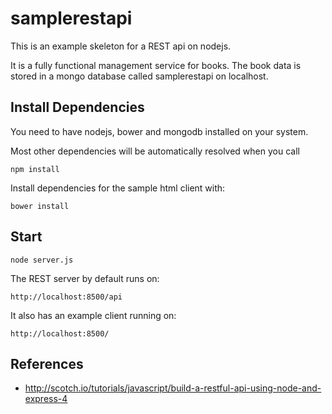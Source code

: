 samplerestapi
=============

This is an example skeleton for a REST api on nodejs. 

It is a fully functional management service for books. 
The book data is stored in a mongo database called
samplerestapi on localhost.


Install Dependencies
--------------------

You need to have nodejs, bower and mongodb installed on your system.

Most other dependencies will be automatically resolved when you call 

``
npm install
``

Install dependencies for the sample html client with:

``
bower install
``

Start
-----

``
node server.js
``

The REST server by default runs on:

``
http://localhost:8500/api
``

It also has an example client running on:

``
http://localhost:8500/
``

References
----------

  * http://scotch.io/tutorials/javascript/build-a-restful-api-using-node-and-express-4


